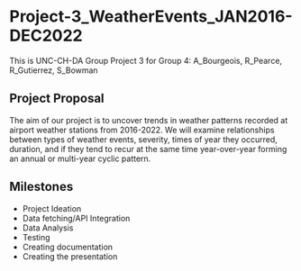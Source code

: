 # Project-3_WeatherEvents_JAN2016-DEC2022
This is UNC-CH-DA Group Project 3 for Group 4: A_Bourgeois, R_Pearce, R_Gutierrez, S_Bowman


## **Project Proposal**
The aim of our project is to uncover trends in weather patterns recorded at airport weather stations from 2016-2022. We will examine relationships between types of weather events, severity, times of year they occurred, duration, and if they tend to recur at the same time year-over-year forming an annual or multi-year cyclic pattern.

## **Milestones**
* Project Ideation
* Data fetching/API Integration
* Data Analysis
* Testing
* Creating documentation
* Creating the presentation

